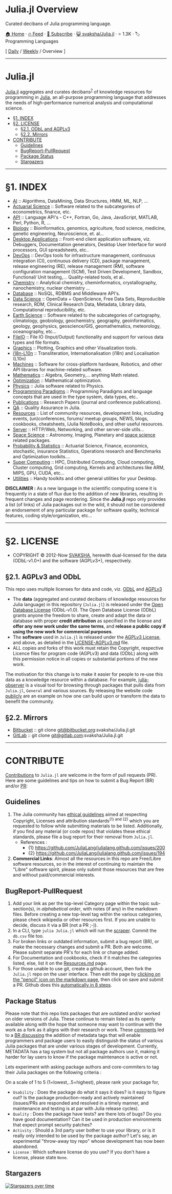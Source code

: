 # Julia.jl Overview

Curated decibans of Julia programming language.

[🏠 Home](/README.md) · [🔥 Feed](https://test.trackawesomelist.com/svaksha/Julia.jl/feed.xml) · [📮 Subscribe](https://trackawesomelist.us17.list-manage.com/subscribe?u=d2f0117aa829c83a63ec63c2f&id=36a103854c) · [😺 svaksha/Julia.jl](https://github.com/svaksha/Julia.jl/blob/master/README.md) · ⭐ 1.3K · 🏷️ Programming Languages

[ [Daily](/content/svaksha/Julia.jl/README.md) / [Weekly](/content/svaksha/Julia.jl/week/README.md) / Overview ]

---

# Julia.jl

[Julia.jl](http://svaksha.github.io/Julia.jl) aggregates and curates decibans<sup>[?](https://github.com/svaksha/Julia.jl/issues/150#issuecomment-483116981)</sup> of knowledge resources for programming in [Julia](https://github.com/JuliaLang), an all-purpose programming language that addresses the needs of high-performance numerical analysis and computational science.

*   [§1. INDEX](#1-INDEX)
*   [§2. LICENSE](#2-LICENSE)
    *   [§2.1. ODbL and AGPLv3](#2-1-ODbL-and-AGPLv3)
    *   [§2.2. Mirrors](#2-2-Mirrors)
*   [CONTRIBUTE](#contribute)
    *   [Guidelines](#guidelines)
    *   [BugReport-PullRequest](#bugreport-pullrequest)
    *   [Package Status](#package-status)
    *   [Stargazers](#stargazers)

***

# §1. INDEX <span id="1-INDEX"><span>

*   [AI](https://github.com/svaksha/Julia.jl/blob/master/AI.md) :: Algorithms, DataMining, Data Structures, HMM, ML, NLP, ...
*   [Actuarial Science](https://github.com/svaksha/Julia.jl/blob/master/ActuarialScience.md) :: Software related to the subcategories of econometrics, finance, etc.
*   [API](https://github.com/svaksha/Julia.jl/blob/master/API.md) :: Language API's - C++, Fortran, Go, Java, JavaScript, MATLAB, Perl, Python, R, ...
*   [Biology](https://github.com/svaksha/Julia.jl/blob/master/Biology.md) :: Bioinformatics, genomics, agriculture, food science, medicine, genetic engineering, Neuroscience, et. al...
*   [Desktop Applications](https://github.com/svaksha/Julia.jl/blob/master/DesktopApplications.md) :: Front-end client application software, viz. Debuggers, Documentation generators, Desktop User Interface for word processors, GUI spreadsheets, etc..
*   [DevOps](https://github.com/svaksha/Julia.jl/blob/master/DevOps.md) :: DevOps tools for infrastructure management, continuous integration (CI), continuous delivery (CD), package management, release engineering (RE), release management (RM), software configuration management (SCM), Test Driven Development, Sandbox, Functional/ Unit testing,... Quality-related tools, et al..
*   [Chemistry](https://github.com/svaksha/Julia.jl/blob/master/Chemistry.md) :: Analytical chemistry, cheminformatics, crystallography, nanochemistry, nuclear chemistry ...
*   [Database](https://github.com/svaksha/Julia.jl/blob/master/Database.md) :: NoSQL, RDBMS and Middleware API's.
*   [Data Science](https://github.com/svaksha/Julia.jl/blob/master/DataScience.md) :: OpenData + OpenScience, Free Data Sets, Reproducible research, RDM, Clinical Research Data, Metadata, Library data, Computational reproducibility, etc.
*   [Earth Science](https://github.com/svaksha/Julia.jl/blob/master/Earth-Science.md) :: Software related to the subcategories of cartography, climatology, geobiology, geochemistry, geography, geoinformatics, geology‎, geophysics‎, geoscience/GIS, geomathematics, meteorology, oceanography, etc...
*   [FileIO](https://github.com/svaksha/Julia.jl/blob/master/FileIO.md) :: File IO (Input/Output) functionality and support for various data types and file formats.
*   [Graphics](https://github.com/svaksha/Julia.jl/blob/master/Graphics.md) :: Plotting, Graphics and other Visualization tools.
*   [i18n-L10n](https://github.com/svaksha/Julia.jl/blob/master/i18n-L10n.md) :: Transliteration, Internationalisation (i18n) and Localisation (L10n)
*   [Machines](https://github.com/svaksha/Julia.jl/blob/master/Machines.md) :: Software for cross-platform hardware, Robotics, and other API libraries for machine-related software.
*   [Mathematics](https://github.com/svaksha/Julia.jl/blob/master/Mathematics.md) :: Algebra, Geometry,... anything Math related.
*   [Optimization](https://github.com/svaksha/Julia.jl/blob/master/Optimization.md) :: Mathematical optimization.
*   [Physics](https://github.com/svaksha/Julia.jl/blob/master/Physics.md) :: Julia software related to Physics.
*   [Programming Paradigms](https://github.com/svaksha/Julia.jl/blob/master/Programming-Paradigms.md) :: Programming Paradigms and language concepts that are used in the type system, data types, etc..
*   [Publications](https://github.com/svaksha/Julia.jl/blob/master/Publications.md) :: Research Papers (journal and conference publications).
*   [QA](https://github.com/svaksha/Julia.jl/blob/master/QA.md) :: Quality Assurance in Julia.
*   [Resources](https://github.com/svaksha/Julia.jl/blob/master/Resources.md) :: List of community resources, development links, including events, (un)conferences, forums/ meetup groups, NEWS, blogs, cookbooks, cheatsheets, IJulia NoteBooks, and other useful resources.
*   [Server](https://github.com/svaksha/Julia.jl/blob/master/Server.md) :: HTTP/Web, Networking, and other server-side utils...
*   [Space Science](https://github.com/svaksha/Julia.jl/blob/master/Space-Science.md) :: Astronomy, Imaging, Planetary and [space science](https://en.wikipedia.org/wiki/Outline_of_space_science) related packages.
*   [Probability & Statistics](https://github.com/svaksha/Julia.jl/blob/master/Probability-Statistics.md) :: Actuarial Science, Finance, economics, stochastic, insurance Statistics, Operations research and Benchmarks and Optimization toolkits....
*   [Super Computing](https://github.com/svaksha/Julia.jl/blob/master/Super-Computing.md) :: HPC, Distributed Computing, Cloud computing, Cluster computing, Grid computing, Kernels and architectures like ARM, MIPS, GPU, CUDA, etc...
*   [Utilities](https://github.com/svaksha/Julia.jl/blob/master/Utilities.md) :: Handy toolkits and other general utilities for your Desktop.

**DISCLAIMER :** As a new language in the scientific computing scene it is frequently in a state of flux due to the addition of new libraries, resulting in frequent changes and page reordering. Since the **Julia.jl** repo only provides a list (of links) of Julia packages out in the wild, it should not be considered an endorsement of any particular package for software quality, technical features, coding style/organization, etc...

***

# §2. LICENSE <span id="2-LICENSE"><span>

*   COPYRIGHT © 2012-Now [SVAKSHA](http://svaksha.com/pages/Bio), herewith dual-licensed for the data (ODbL-v1.0+) and the software (AGPLv3+), respectively.

## §2.1. AGPLv3 and ODbL <span id="2-1-AGPLv3-and-ODbL"><span>

This repo uses multiple licenses for data and code, viz. [ODbL](https://opendatacommons.org/licenses/odbl/1-0/) and [AGPLv3](http://www.gnu.org/licenses/agpl-3.0.html)

*   The **data** (aggregated and curated decibans of knowledge resources for Julia language) in this repository (`Julia.jl`) is released under the [Open Database License](https://opendatacommons.org/licenses/odbl/1-0/) (ODbL-v1.0). The Open Database License (ODbL) grants anyone the freedom to share, create and adapt the data or database with proper **credit attribution** as specified in the license and **offer any new work under the same terms**, and **release a public copy if using the new work for commercial purposes**.
*   The **software** used in `Julia.jl` is released under the [AGPLv3 License](http://www.gnu.org/licenses/agpl-3.0.html), and above, as detailed in the [LICENSE-AGPLv3.md](https://github.com/svaksha/Julia.jl/blob/master/LICENSE-AGPLv3.md) file.
*   ALL copies and forks of this work must retain the Copyright, respective Licence files for program code (AGPLv3) and data (ODbL) along with this permission notice in all copies or substantial portions of the new work.

The motivation for this change is to make it easier for people to re-use this data as a knowledge resource within a database. For example, [julia-observer](https://juliaobserver.com) is a visual tool for browsing through packages that pulls data from `Julia.jl`, `General` and various sources. By releasing the website code [publicly](https://github.com/djsegal/julia_observer) are an example on how one can build upon or transform the data to benefit the community.

## §2.2. Mirrors <span id="2-2-Mirrors"><span>

*   [Bitbucket](https://bitbucket.org/svaksha/Julia.jl) :: git clone [git@bitbucket.org](https://github.com/svaksha/Julia.jl/blob/master/README.md/mailto:git@bitbucket.org):svaksha/Julia.jl.git
*   [GitLab](https://gitlab.com/svaksha/Julia.jl) :: git clone [git@gitlab.com](https://github.com/svaksha/Julia.jl/blob/master/README.md/mailto:git@gitlab.com):svaksha/Julia.jl.git

***

# CONTRIBUTE

[Contributions](https://github.com/svaksha/Julia.jl/graphs/contributors) to `Julia.jl` are welcome in the form of pull requests (PR). Here are some guidelines and tips on how to submit a Bug Report (BR) and/or [PR](https://github.com/svaksha/Julia.jl/pulls):

## Guidelines

1.  The Julia community has [ethical guidelines](http://julialang.org/community/standards/) aimed at respecting Copyright, Licenses and attribution standards<sup>{1} and {2}</sup> which you are requested to follow while submitting materials to be listed. Additionally, if you find any material (or code repos) that violates these ethical standards, please file a bug report for their removal from `Julia.jl`.
    *   References :
        *   {1} <https://github.com/JuliaLang/julialang.github.com/issues/200>
        *   {2} <https://github.com/JuliaLang/julialang.github.com/issues/194>
2.  **Commercial Links**: Almost all the resources in this repo are Free/Libre software resources, so in the interest of continuing to maintain the "Libre" software spirit, please only submit those resources that are free and without paid/commercial interests.

## BugReport-PullRequest

1.  Add your link as per the top-level Category page within the topic sub-section(s), in *alphabetical order*, with notes (if any) in the markdown files. Before creating a new top-level tag within the various categories, please check wikipedia or other resources first. If you are unable to decide, discuss it via a BR (not a PR ;-)).
2.  In a CLI, type `julia Julia.jl` which will run the [scraper](https://github.com/svaksha/Julia.jl/blob/master/src/scrape.jl). Commit the `db.csv` file too.
3.  For broken links or outdated information, submit a bug report (BR), or make the necessary changes and submit a PR. Both are welcome. Please submit separate PR's for each link or change added.
4.  For Documentation and cookbooks, check if it matches the categories listed, else, list it on the [Resources.md](https://github.com/svaksha/Julia.jl/blob/master/Resources.md) page.
5.  For those unable to use git, create a github account, then fork the `Julia.jl` repo on the user interface. Then edit the page by [clicking on the "pencil" icon on the markdown page](https://help.github.com/articles/editing-files-in-your-repository), then click on save and submit a PR. Github does this [automatically in 8 steps](https://help.github.com/articles/editing-files-in-another-user-s-repository).

## Package Status

Please note that this repo lists packages that are outdated and/or worked on older versions of Julia. These continue to remain listed as its openly available along with the hope that someone may want to continue with the work as a fork as it aligns with their research or work. These [comments](https://github.com/svaksha/Julia.jl/commit/a884fe9e921d57b87d85e970c2f57b8f21025641#commitcomment-15802037) led to a [BR discussing](https://github.com/svaksha/Julia.jl/issues/55) the addition of metadata tags that will enable programmers and package users to easily distinguish the status of various Julia packages that are under various stages of development. Currently, METADATA has a tag system but not all package authors use it, making it harder for lay users to know if the package maintenance is active or not.

Lets experiment with asking package authors and core-commiters to tag their Julia packages on the following criteria :

On a scale of 1 to 5 (1=lowest,..5=highest), please rank your package for,

*   `Usability` : Does the package do what it says it does? is it easy to figure out? Is the package production-ready and actively maintained (issues/PRs are responded and resolved in a timely manner, and maintenance and testing is at par with Julia release cycles).
*   `Quality` : Does the package have tests? are there lots of bugs? Do you have good documentation? Can it be used in production environments that expect prompt security patches?
*   `Activity` : Should a 3rd party user bother to use your library, or is it really only intended to be used by the package author? Let's say, an experimental "throw-away toy repo" whose development has now been abandoned.
*   `License` : Which software license do you use? If you don't have a license, please state `None`.

## Stargazers

[![Stargazers over time](https://starchart.cc/svaksha/Julia.jl.svg)](https://starchart.cc/svaksha/Julia.jl)

